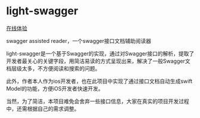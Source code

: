 # light-swagger

[在线体验](http://117.72.11.17)  
  
swagger assisted reader，一个swagger接口文档辅助阅读器  
  
light-swagger是一个基于Swagger的实现，通过对Swagger接口的解析，提取了开发者最关心的关键字段，用简洁易读的方式呈现出来，解决了一般Swagger文档层级太多，不方便阅读和搜索的问题。  
  
此外，作者本人作为ios开发者，也在此项目中实现了通过接口文档自动生成swift Model的功能，方便iOS开发者快速开发。
  
当然，为了简洁，本项目难免会舍弃一些接口信息，大家在真实的项目开发过程中，还需根据自己的需求调整。
